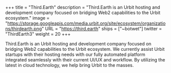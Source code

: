 +++
title = "Third.Earth"
description = "Third.Earth is an Urbit hosting and development company focused on bridging Web2 capabilities to the Urbit ecosystem."
image = "https://storage.googleapis.com/media.urbit.org/site/ecosystem/organizations/thirdearth.png"
URL = "https://third.earth"
ships = ["~botwet"]
twitter = "ThirdEarth3"
weight = 20
+++

Third.Earth is an Urbit hosting and development company focused on bridging Web2 capabilities to the Urbit ecosystem.  We currently assist Urbit startups with their hosting needs with our fully automated platform integrated seamlessly with their current UI/UX and workflow. By utilizing the latest in cloud technology, we help bring Urbit to the masses. 
